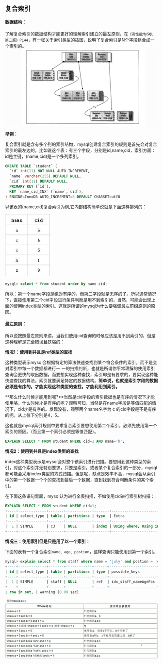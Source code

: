 ## 复合索引

#### 数据结构：

了解复合索引的数据结构才能更好的理解索引建立的最左原则，在`《高性能MySQL 第三版》P144`，有一张关于索引类型的插图，说明了复合索引是N个字段组合成一个索引的。![image-20200408085302543](assets/image-20200408085302543.png)

**举例：**

复合索引就是含有多个列的索引结构，mysql创建复合索引的规则是首先会对复合索引的最左边的，比如说这个表：有三个字段，分别是id,name,cid，索引方面：id是主键，(name,cid)是一个多列索引。

```sql
CREATE TABLE `student` (
  `id` int(11) NOT NULL AUTO_INCREMENT,
  `name` varchar(255) DEFAULT NULL,
  `cid` int(11) DEFAULT NULL,
  PRIMARY KEY (`id`),
  KEY `name_cid_INX` (`name`,`cid`),
) ENGINE=InnoDB AUTO_INCREMENT=8 DEFAULT CHARSET=utf8
```

以该表的(name,cid)复合索引为例,它内部结构简单说就是下面这样排列的：

![img](assets/8c45fe417afbe97127e8c55fe1cd9395_1440w.jpg)

```sql
mysql> select * from student order by name cid;
```

所以：第一个name字段是绝对有序的，而第二字段就是无序的了。所以通常情况下，直接使用第二个cid字段进行条件判断是用不到索引的，当然，可能会出现上面的使用index类型的索引。这就是所谓的mysql为什么要强调最左前缀原则的原因。

#### 最左原则：

所以说按照最左原则来讲，当我们使用cid查询的时候应该是用不到索引的，但是这种理解是完全错误且狭隘的：

**情况1：使用到并且是ref类型的查找**

这种类型表示mysql会根据特定的算法快速查找到某个符合条件的索引，而不是会对索引中每一个数据都进行一 一的扫描判断，也就是所谓你平常理解的使用索引查询会更快的取出数据。而要想实现这种查找，索引却是有要求的，要实现这种能快速查找的算法，索引就要满足特定的数据结构。**简单说，也就是索引字段的数据必须是有序的，才能实现这种类型的查找，才能利用到索引。**

**那么什么时候才能用到呢?**当然是cid字段的索引数据也是有序的情况下才能使用咯，什么时候才是有序的呢？观察可知，当然是在name字段是等值匹配的情况下，cid才是有序的。发现没有，观察两个name名字为 c 的cid字段是不是有序的呢。从上往下分别是4，5。

这也就是mysql索引规则中要求复合索引要想使用第二个索引，必须先使用第一个索引的原因。（而且第一个索引必须是等值匹配）。

```sql
EXPLAIN SELECT * FROM student WHERE cid=1 AND name='h';
```

**情况2：使用到并且是index类型的查找**

index这种类型表示是mysql会对整个该索引进行扫描。要想用到这种类型的索引，对这个索引并无特别要求，只要是索引，或者某个复合索引的一部分，mysql都可能会采用index类型的方式扫描。但是呢，缺点是效率不高，mysql会从索引中的第一个数据一个个的查找到最后一个数据，直到找到符合判断条件的某个索引。

在下面这条语句里面，mysql认为进行全表扫描，不如使用cid进行索引树扫描：

```sql
EXPLAIN SELECT * FROM student WHERE cid=1;
+----+-------------+-------+------------+-------+--------------------------+
| id | select_type | table | partitions | type  | Extra                    |
+----+-------------+-------+------------+-------+--------------------------+
|  1 | SIMPLE      | c3    | NULL       | index | Using where; Using index |
+----+-------------+-------+------------+-------+--------------------------+
```

**情况三：使用索引但是只是用了以一个索引：**

下面的表有一个复合索引`name、age、postion`，这样查询只能使用到第一个索引。

```sql
mysql> explain select * from staff where name = 'july' and postion = 'dev';
+----+-------------+-------+------------+------+----------------------+-------------
| id | select_type | table | partitions | type | possible_keys        | key                  | key_len | ref   | rows | filtered | Extra                 |
+----+-------------+-------+------------+------+----------------------+-------------
|  1 | SIMPLE      | staff | NULL       | ref  | idx_staff_nameAgePos | idx_staff_nameAgePos | 82      | const |    1 |    25.00 | Using index condition |
+----+-------------+-------+------------+------+----------------------+-------------
1 row in set, 1 warning (0.00 sec)
```

![image-20200411160114060](assets/image-20200411160114060.png)